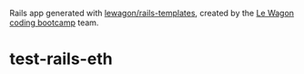Rails app generated with [lewagon/rails-templates](https://github.com/lewagon/rails-templates), created by the [Le Wagon coding bootcamp](https://www.lewagon.com) team.
# test-rails-eth
